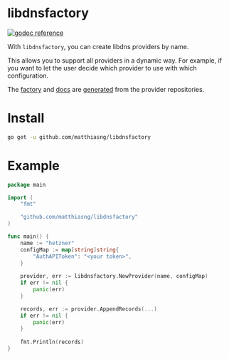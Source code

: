 libdnsfactory
=============
[![godoc reference](https://img.shields.io/badge/godoc-reference-blue.svg)](https://pkg.go.dev/github.com/matthiasng/libdnsfactory)

With `libdnsfactory`, you can create libdns providers by name.

This allows you to support all providers in a dynamic way. For example, if you want to let the user decide which provider to use with which configuration.

The [factory](https://github.com/matthiasng/libdnsfactory/blob/master/factory.go) and [docs](https://github.com/matthiasng/libdnsfactory/blob/master/docs.md) are [generated](https://github.com/matthiasng/libdnsfactory/blob/master/generate/main.go) from the provider repositories.

# Install

```sh
go get -u github.com/matthiasng/libdnsfactory
```


# Example

```go
package main

import (
	"fmt"

	"github.com/matthiasng/libdnsfactory"
)

func main() {
    name := "hetzner"
    configMap := map[string]string{
		"AuthAPIToken": "<your token>",
    }
    
	provider, err := libdnsfactory.NewProvider(name, configMap)
	if err != nil {
		panic(err)
	}

    records, err := provider.AppendRecords(...)
    if err != nil {
		panic(err)
    }
    
    fmt.Println(records)
}

```

